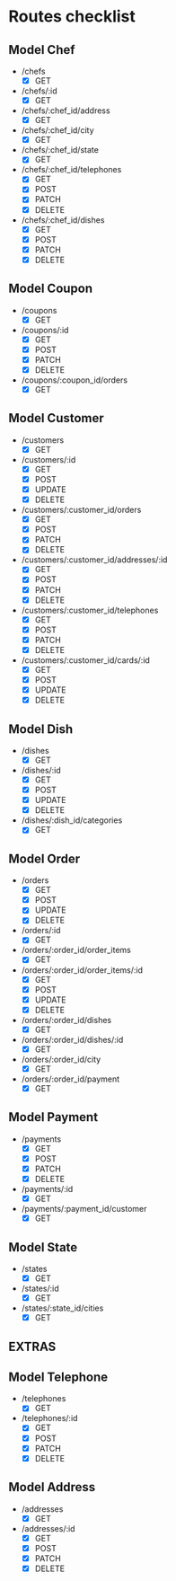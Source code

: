 # Routes checklist

## Model Chef

- /chefs
  - [x] GET
- /chefs/:id
  - [x] GET
- /chefs/:chef_id/address
  - [x] GET
- /chefs/:chef_id/city
  - [x] GET
- /chefs/:chef_id/state
  - [x] GET
- /chefs/:chef_id/telephones
  - [x] GET
  - [x] POST
  - [x] PATCH
  - [x] DELETE
- /chefs/:chef_id/dishes
  - [x] GET
  - [x] POST
  - [x] PATCH
  - [x] DELETE

## Model Coupon

- /coupons
  - [x] GET
- /coupons/:id
  - [x] GET
  - [x] POST
  - [x] PATCH
  - [x] DELETE
- /coupons/:coupon_id/orders
  - [x] GET

## Model Customer

- /customers
  - [x] GET
- /customers/:id
  - [x] GET
  - [x] POST
  - [x] UPDATE
  - [x] DELETE
- /customers/:customer_id/orders
  - [x] GET
  - [x] POST
  - [x] PATCH
  - [x] DELETE
- /customers/:customer_id/addresses/:id
  - [x] GET
  - [x] POST
  - [x] PATCH
  - [x] DELETE
- /customers/:customer_id/telephones
  - [x] GET
  - [x] POST
  - [x] PATCH
  - [x] DELETE
- /customers/:customer_id/cards/:id
  - [x] GET
  - [x] POST
  - [x] UPDATE
  - [x] DELETE

## Model Dish

- /dishes
  - [x] GET
- /dishes/:id
  - [x] GET
  - [x] POST
  - [x] UPDATE
  - [x] DELETE
- /dishes/:dish_id/categories
  - [x] GET

## Model Order

- /orders
  - [x] GET
  - [x] POST
  - [x] UPDATE
  - [x] DELETE
- /orders/:id
  - [x] GET
- /orders/:order_id/order_items
  - [x] GET
- /orders/:order_id/order_items/:id
  - [x] GET
  - [x] POST
  - [x] UPDATE
  - [x] DELETE
- /orders/:order_id/dishes
  - [x] GET
- /orders/:order_id/dishes/:id
  - [x] GET
- /orders/:order_id/city
  - [x] GET
- /orders/:order_id/payment
  - [x] GET

## Model Payment

- /payments
  - [x] GET
  - [x] POST
  - [x] PATCH
  - [x] DELETE
- /payments/:id
  - [x] GET
- /payments/:payment_id/customer
  - [x] GET

## Model State

- /states
  - [x] GET
- /states/:id
  - [x] GET
- /states/:state_id/cities
  - [x] GET

## EXTRAS

## Model Telephone

- /telephones
  - [x] GET
- /telephones/:id
  - [x] GET
  - [x] POST
  - [x] PATCH
  - [x] DELETE

## Model Address

- /addresses
  - [x] GET
- /addresses/:id
  - [x] GET
  - [x] POST
  - [x] PATCH
  - [x] DELETE
